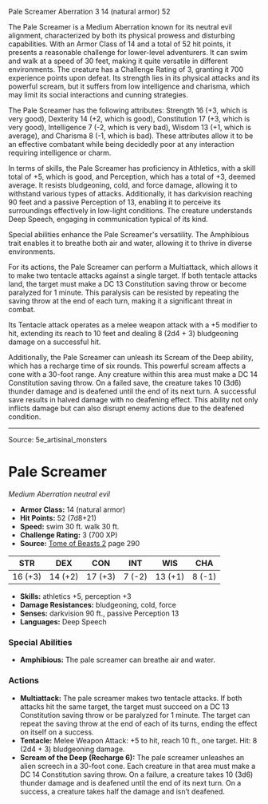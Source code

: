 <MonsterName/>Pale Screamer</MonsterName>
<CreatureType/>Aberration</CreatureType>
<CR/>3</CR>
<AC/>14 (natural armor)</AC>
<HP/>52</HP>
<summary>The Pale Screamer is a Medium Aberration known for its neutral evil alignment, characterized by both its physical prowess and disturbing capabilities. With an Armor Class of 14 and a total of 52 hit points, it presents a reasonable challenge for lower-level adventurers. It can swim and walk at a speed of 30 feet, making it quite versatile in different environments. The creature has a Challenge Rating of 3, granting it 700 experience points upon defeat. Its strength lies in its physical attacks and its powerful scream, but it suffers from low intelligence and charisma, which may limit its social interactions and cunning strategies.</summary>

<detail>

The Pale Screamer has the following attributes: Strength 16 (+3, which is very good), Dexterity 14 (+2, which is good), Constitution 17 (+3, which is very good), Intelligence 7 (-2, which is very bad), Wisdom 13 (+1, which is average), and Charisma 8 (-1, which is bad). These attributes allow it to be an effective combatant while being decidedly poor at any interaction requiring intelligence or charm.

In terms of skills, the Pale Screamer has proficiency in Athletics, with a skill total of +5, which is good, and Perception, which has a total of +3, deemed average. It resists bludgeoning, cold, and force damage, allowing it to withstand various types of attacks. Additionally, it has darkvision reaching 90 feet and a passive Perception of 13, enabling it to perceive its surroundings effectively in low-light conditions. The creature understands Deep Speech, engaging in communication typical of its kind.

Special abilities enhance the Pale Screamer's versatility. The Amphibious trait enables it to breathe both air and water, allowing it to thrive in diverse environments.

For its actions, the Pale Screamer can perform a Multiattack, which allows it to make two tentacle attacks against a single target. If both tentacle attacks land, the target must make a DC 13 Constitution saving throw or become paralyzed for 1 minute. This paralysis can be resisted by repeating the saving throw at the end of each turn, making it a significant threat in combat.

Its Tentacle attack operates as a melee weapon attack with a +5 modifier to hit, extending its reach to 10 feet and dealing 8 (2d4 + 3) bludgeoning damage on a successful hit. 

Additionally, the Pale Screamer can unleash its Scream of the Deep ability, which has a recharge time of six rounds. This powerful scream affects a cone with a 30-foot range. Any creature within this area must make a DC 14 Constitution saving throw. On a failed save, the creature takes 10 (3d6) thunder damage and is deafened until the end of its next turn. A successful save results in halved damage with no deafening effect. This ability not only inflicts damage but can also disrupt enemy actions due to the deafened condition.</detail>



---

Source: 5e_artisinal_monsters

# Pale Screamer

*Medium* *Aberration* *neutral evil*

- **Armor Class:** 14 (natural armor)
- **Hit Points:** 52 (7d8+21)
- **Speed:** swim 30 ft. walk 30 ft.
- **Challenge Rating:** 3 (700 XP)
- **Source:** [Tome of Beasts 2](https://koboldpress.com/kpstore/product/tome-of-beasts-2-for-5th-edition) page 290

| STR | DEX | CON | INT | WIS | CHA |
| --- | --- | --- | --- | --- | --- |
| 16 (+3) | 14 (+2) | 17 (+3) | 7 (-2) | 13 (+1) | 8 (-1) |

- **Skills:** athletics +5, perception +3
- **Damage Resistances:** bludgeoning, cold, force
- **Senses:** darkvision 90 ft., passive Perception 13
- **Languages:** Deep Speech

### Special Abilities

- **Amphibious:** The pale screamer can breathe air and water.

### Actions

- **Multiattack:** The pale screamer makes two tentacle attacks. If both attacks hit the same target, the target must succeed on a DC 13 Constitution saving throw or be paralyzed for 1 minute. The target can repeat the saving throw at the end of each of its turns, ending the effect on itself on a success.
- **Tentacle:** Melee Weapon Attack: +5 to hit, reach 10 ft., one target. Hit: 8 (2d4 + 3) bludgeoning damage.
- **Scream of the Deep (Recharge 6):** The pale screamer unleashes an alien screech in a 30-foot cone. Each creature in that area must make a DC 14 Constitution saving throw. On a failure, a creature takes 10 (3d6) thunder damage and is deafened until the end of its next turn. On a success, a creature takes half the damage and isn’t deafened.




